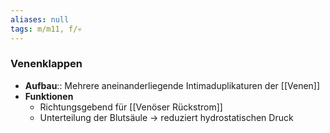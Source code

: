 ```yaml
---
aliases: null
tags: m/m11, f/💀
---
```

### Venenklappen
- **Aufbau**:: Mehrere aneinanderliegende Intimaduplikaturen der [[Venen]]
- **Funktionen**
	- Richtungsgebend für [[Venöser Rückstrom]]
	- Unterteilung der Blutsäule → reduziert hydrostatischen Druck
